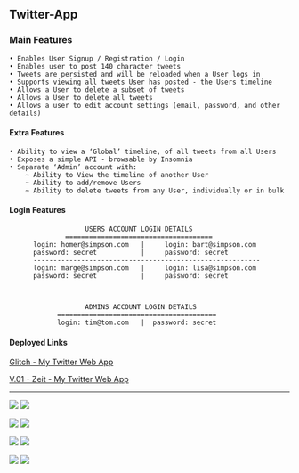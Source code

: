## Twitter-App

### Main Features

    • Enables User Signup / Registration / Login
    • Enables user to post 140 character tweets
    • Tweets are persisted and will be reloaded when a User logs in
    • Supports viewing all tweets User has posted - the Users timeline
    • Allows a User to delete a subset of tweets
    • Allows a User to delete all tweets
    • Allows a user to edit account settings (email, password, and other details)
    
#### Extra Features
    
    • Ability to view a ‘Global’ timeline, of all tweets from all Users
    • Exposes a simple API - browsable by Insomnia
    • Separate ‘Admin’ account with:
        ~ Ability to View the timeline of another User
        ~ Ability to add/remove Users
        ~ Ability to delete tweets from any User, individually or in bulk
 
#### Login Features

                       USERS ACCOUNT LOGIN DETAILS  
                  =====================================
          login: homer@simpson.com   |     login: bart@simpson.com
          password: secret           |     password: secret
          ---------------------------------------------------------
          login: marge@simpson.com   |     login: lisa@simpson.com
          password: secret           |     password: secret
      
      
      
                       ADMINS ACCOUNT LOGIN DETAILS  
                ========================================
                login: tim@tom.com   |  password: secret

#### Deployed Links

   <a href="https://twitter-tweet.glitch.me/">Glitch - My Twitter Web App</a>
      
   <a href="https://twitter-zvizybyvcr.now.sh/">V.01 - Zeit - My Twitter Web App</a>
   
***
    
<img src="http://res.cloudinary.com/cloud101/image/upload/c_scale,h_200,w_420/v1507647665/home_qihqjh.png"/> <img src="http://res.cloudinary.com/cloud101/image/upload/c_scale,h_200,w_420/v1507647665/about_khr0px.png"/> 

<img src="http://res.cloudinary.com/cloud101/image/upload/c_scale,h_200,w_420/v1507647666/signup_pfejyr.png"/> <img src="http://res.cloudinary.com/cloud101/image/upload/c_scale,h_200,w_420/v1507647665/login_ocxxja.png"/>

<img src="http://res.cloudinary.com/cloud101/image/upload/c_scale,h_200,w_420/v1508250163/tweet_gmsl9q.png"/> <img src="http://res.cloudinary.com/cloud101/image/upload/c_scale,h_200,w_420/v1508250164/timeline_rqpj6w.png"/>

<img src="http://res.cloudinary.com/cloud101/image/upload/c_scale,h_200,w_420/v1509707462/globaltweets_raijeg.png"/> <img src="http://res.cloudinary.com/cloud101/image/upload/c_scale,h_200,w_420/v1509707462/admin_tk8f30.png"/>

